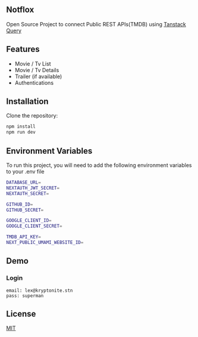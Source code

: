 ## Notflox

Open Source Project to connect Public REST APIs(TMDB) using [Tanstack Query](https://tanstack.com/)

## Features

- Movie / Tv List
- Movie / Tv Details
- Trailer (if available)
- Authentications

## Installation

Clone the repository:

```bash
npm install
npm run dev
```

## Environment Variables

To run this project, you will need to add the following environment variables to your .env file

```bash
DATABASE_URL=
NEXTAUTH_JWT_SECRET=
NEXTAUTH_SECRET=

GITHUB_ID=
GITHUB_SECRET=

GOOGLE_CLIENT_ID=
GOOGLE_CLIENT_SECRET=

TMDB_API_KEY=
NEXT_PUBLIC_UMAMI_WEBSITE_ID=
```

## Demo

### Login

```
email: lex@kryptonite.stn
pass: superman
```

## License

[MIT](https://choosealicense.com/licenses/mit/)
